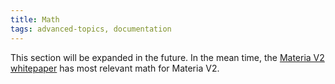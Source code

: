 ```yaml
---
title: Math
tags: advanced-topics, documentation
---
```


This section will be expanded in the future. In the mean time, the [Materia V2 whitepaper](https://Materia.org/whitepaper.pdf) has most relevant math for Materia V2.
